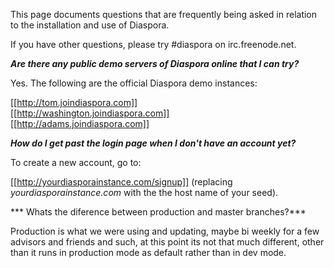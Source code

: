 This page documents questions that are frequently being asked in relation to the installation and use of Diaspora.

If you have other questions, please try #diaspora on irc.freenode.net.

***Are there any public demo servers of Diaspora online that I can try?***

Yes. The following are the official Diaspora demo instances:

[[http://tom.joindiaspora.com]]<br>
[[http://washington.joindiaspora.com]]<br>
[[http://adams.joindiaspora.com]]<br>

***How do I get past the login page when I don't have an account yet?***

To create a new account, go to:

[[http://yourdiasporainstance.com/signup]] (replacing *yourdiasporainstance.com* with the the host name of your seed).

*** Whats the diference between production and master branches?***

Production is what we were using and updating, maybe bi weekly for a few advisors and friends and such, at this point its not that much different, other than it runs in production mode as default rather than in dev mode.